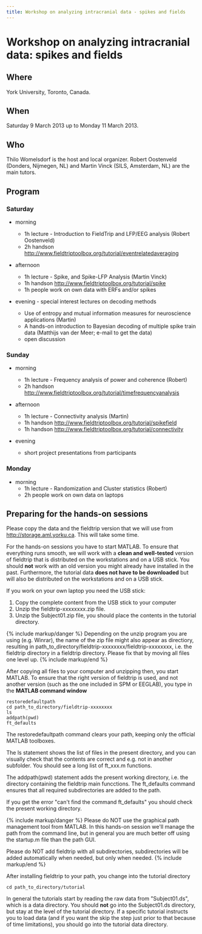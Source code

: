 ```yaml
---
title: Workshop on analyzing intracranial data - spikes and fields
---
```


# Workshop on analyzing intracranial data: spikes and fields

## Where

York University, Toronto, Canada.

## When

Saturday 9 March 2013 up to Monday 11 March 2013.

## Who

Thilo Womelsdorf is the host and local organizer. Robert Oostenveld (Donders, Nijmegen, NL) and Martin Vinck (SILS, Amsterdam, NL) are the main tutors.

## Program

### Saturday

-   morning
    -   1h lecture - Introduction to FieldTrip and LFP/EEG analysis (Robert Oostenveld)
    -   2h handson <http://www.fieldtriptoolbox.org/tutorial/eventrelatedaveraging>

-   afternoon
    -   1h lecture - Spike, and Spike-LFP Analysis (Martin Vinck)
    -   1h handson <http://www.fieldtriptoolbox.org/tutorial/spike>
    -   1h people work on own data with ERFs and/or spikes

-   evening - special interest lectures on decoding methods
    -   Use of entropy and mutual information measures for neuroscience applications (Martin)
    -   A hands-on introduction to Bayesian decoding of multiple spike train data (Matthijs van der Meer; e-mail to get the data)
    -   open discussion

### Sunday

-   morning
    -   1h lecture - Frequency analysis of power and coherence (Robert)
    -   2h handson <http://www.fieldtriptoolbox.org/tutorial/timefrequencyanalysis>

-   afternoon
    -   1h lecture - Connectivity analysis (Martin)
    -   1h handson <http://www.fieldtriptoolbox.org/tutorial/spikefield>
    -   1h handson <http://www.fieldtriptoolbox.org/tutorial/connectivity>

-   evening
    -   short project presentations from participants

### Monday

-   morning
    -   1h lecture - Randomization and Cluster statistics (Robert)
    -   2h people work on own data on laptops

## Preparing for the hands-on sessions

Please copy the data and the fieldtrip version that we will use from <http://storage.aml.yorku.ca>. This will take some time.

For the hands-on sessions you have to start MATLAB. To ensure that
everything runs smooth, we will work with a **clean and well-tested**
version of fieldtrip that is distributed on the workstations and on a USB stick. You should **not** work with an old version you might already have installed in the past. Furthermore, the tutorial data **does not have to be downloaded** but will also be distributed on the workstations and on a USB stick.

If you work on your own laptop you need the USB stick:

1.  Copy the complete content from the USB stick to your computer
2.  Unzip the fieldtrip-xxxxxxxx.zip file.
3.  Unzip the Subject01.zip file, you should place the contents in the tutorial directory.

{% include markup/danger %}
Depending on the unzip program you are using (e.g. Winrar), the name of the zip file might also appear as directiory, resulting in path_to_directory/fieldtrip-xxxxxxxx/fieldtrip-xxxxxxxx, i.e. the fieldtrip directory in a fieldtrip directory. Please fix that by moving all files one level up.
{% include markup/end %}

After copying all files to your computer and unzipping then, you start MATLAB. To ensure that the right version of fieldtrip is used, and not another version (such as the one included in SPM or EEGLAB), you type in the **MATLAB command window**

    restoredefaultpath
    cd path_to_directory/fieldtrip-xxxxxxxx
    ls
    addpath(pwd)
    ft_defaults

The restoredefaultpath command clears your path, keeping only the official MATLAB toolboxes.

The ls statement shows the list of files in the present directory, and you can visually check that the contents are correct and e.g. not in another subfolder. You should see a long list of ft_xxx.m functions.

The addpath(pwd) statement adds the present working directory, i.e. the directory containing the fieldtrip main funcctions. The ft_defaults command ensures that all required subdirectories are added to the path.

If you get the error "can't find the command ft_defaults" you should check the present working directory.

{% include markup/danger %}
Please do NOT use the graphical path management tool from MATLAB. In this hands-on session we'll manage the path from the command line, but in general you are much better off using the startup.m file than the path GUI.

Please do NOT add fieldtrip with all subdirectories, subdirectories will be added automatically when needed, but only when needed.
{% include markup/end %}

After installing fieldtrip to your path, you change into the tutorial directory

    cd path_to_directory/tutorial

In general the tutorials start by reading the raw data from "Subject01.ds", which is a data directory. You should **not** go into the Subject01.ds directory, but stay at the level of the tutorial directory. If a specific tutorial instructs you to load data (and if you want the skip the step just prior to that because of time limitations), you should go into the tutorial data directory.
